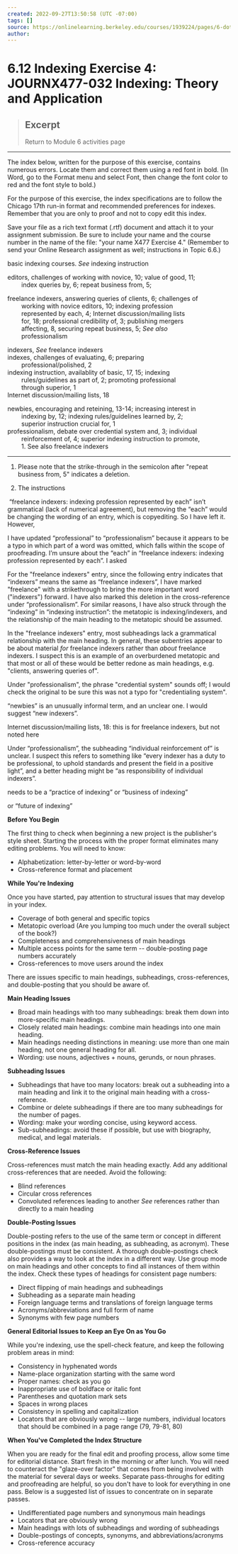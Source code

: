 ```yaml
---
created: 2022-09-27T13:50:58 (UTC -07:00)
tags: []
source: https://onlinelearning.berkeley.edu/courses/1939224/pages/6-dot-12-indexing-exercise-4
author: 
---
```


# 6.12 Indexing Exercise 4: JOURNX477-032 Indexing: Theory and Application

> ## Excerpt
> Return to Module 6 activities page

---
The index below, written for the purpose of this exercise, contains numerous errors. Locate them and correct them using a red font in bold. (In Word, go to the Format menu and select Font, then change the font color to red and the font style to bold.)

For the purpose of this exercise, the index specifications are to follow the Chicago 17th run-in format and recommended preferences for indexes. Remember that you are only to proof and not to copy edit this index.

Save your file as a rich text format (.rtf) document and attach it to your assignment submission. Be sure to include your name and the course number in the name of the file: "your name X477 Exercise 4." (Remember to send your Online Research assignment as well; instructions in Topic 6.6.)

basic indexing courses. _See_ indexing instruction  
  
editors, challenges of working with novice, 10; value of good, 11;  
        index queries by, 6; repeat business from, 5;  
  
freelance indexers, answering queries of clients, 6; challenges of  
        working with novice editors, 10; indexing profession  
        represented by each, 4; Internet discussion/mailing lists  
        for, 18; professional credibility of, 3; publishing mergers  
        affecting, 8, securing repeat business, 5; _See also_  
        professionalism  
  
indexers, _See_ freelance indexers  
indexes, challenges of evaluating, 6; preparing  
        professional/polished, 2  
indexing instruction, availablity of basic, 17, 15; indexing  
        rules/guidelines as part of, 2; promoting professional  
        through superior, 1  
Internet discussion/mailing lists, 18  
  
newbies, encouraging and reteining, 13-14; increasing interest in  
        indexing by, 12; indexing rules/guidelines learned by, 2;  
        superior instruction crucial for, 1  
professionalism, debate over credential system and, 3; individual  
        reinforcement of, 4; superior indexing instruction to promote,  
        1. See also freelance indexers

--------
1) Please note that the strike-through in the semicolon after "repeat business from, 5" indicates a deletion. 

2) The instructions 



 “freelance indexers: indexing profession represented by each” isn’t grammatical (lack of numerical agreement), but removing the “each” would be changing the wording of an entry, which is copyediting. So I have left it. However,

I have updated “professional” to “professionalism” because it appears to be a typo in which part of a word was omitted, which falls within the scope of proofreading. I’m unsure about the “each” in “freelance indexers: indexing profession represented by each”. I asked

For the "freelance indexers" entry, since the following entry indicates that “indexers” means the same as “freelance indexers”, I have marked "freelance" with a strikethrough to bring the more important word ("indexers") forward. I have also marked this deletion in the cross-reference under “professionalism”. For similar reasons, I have also struck through the “indexing” in “indexing instruction”: the metatopic is indexing/indexers, and the relationship of the main heading to the metatopic should be assumed.

In the "freelance indexers" entry, most subheadings lack a grammatical relationship with the main heading. In general, these subentries appear to be about material *for* freelance indexers rather than *about* freelance indexers. I suspect this is an example of an overburdened metatopic and that most or all of these would be better redone as main headings, e.g. "clients, answering queries of".

Under "professionalism", the phrase "credential system" sounds off; I would check the original to be sure this was not a typo for "credentialing system".

“newbies” is an unusually informal term, and an unclear one. I would suggest “new indexers”.



Internet discussion/mailing lists, 18: this is for freelance indexers, but not noted here

Under “professionalism”, the subheading “individual reinforcement of” is unclear. I suspect this refers to something like “every indexer has a duty to be professional, to uphold standards and present the field in a positive light”, and a better heading might be “as responsibility of individual indexers”.

needs to be a “practice of indexing” or “business of indexing”

or “future of indexing”

**Before You Begin**

The first thing to check when beginning a new project is the publisher's style sheet. Starting the process with the proper format eliminates many editing problems. You will need to know:

-   Alphabetization: letter-by-letter or word-by-word
-   Cross-reference format and placement

**While You're Indexing**

Once you have started, pay attention to structural issues that may develop in your index.

-   Coverage of both general and specific topics
-   Metatopic overload (Are you lumping too much under the overall subject of the book?)
-   Completeness and comprehensiveness of main headings
-   Multiple access points for the same term -- double-posting page numbers accurately
-   Cross-references to move users around the index

There are issues specific to main headings, subheadings, cross-references, and double-posting that you should be aware of.

**Main Heading Issues**

-   Broad main headings with too many subheadings: break them down into more-specific main headings.
-   Closely related main headings: combine main headings into one main heading.
-   Main headings needing distinctions in meaning: use more than one main heading, not one general heading for all.
-   Wording: use nouns, adjectives + nouns, gerunds, or noun phrases.

**Subheading Issues**

-   Subheadings that have too many locators: break out a subheading into a main heading and link it to the original main heading with a cross-reference.
-   Combine or delete subheadings if there are too many subheadings for the number of pages.
-   Wording: make your wording concise, using keyword access.
-   Sub-subheadings: avoid these if possible, but use with biography, medical, and legal materials.

**Cross-Reference Issues**

Cross-references must match the main heading exactly. Add any additional cross-references that are needed. Avoid the following:

-   Blind references
-   Circular cross references
-   Convoluted references leading to another _See_ references rather than directly to a main heading

**Double-Posting Issues**

Double-posting refers to the use of the same term or concept in different positions in the index (as main heading, as subheading, as acronym). These double-postings must be consistent. A thorough double-postings check also provides a way to look at the index in a different way. Use group mode on main headings and other concepts to find all instances of them within the index. Check these types of headings for consistent page numbers:

-   Direct flipping of main headings and subheadings
-   Subheading as a separate main heading
-   Foreign language terms and translations of foreign language terms
-   Acronyms/abbreviations and full form of name
-   Synonyms with few page numbers

**General Editorial Issues to Keep an Eye On as You Go**

While you're indexing, use the spell-check feature, and keep the following problem areas in mind:

-   Consistency in hyphenated words
-   Name-place organization starting with the same word
-   Proper names: check as you go
-   Inappropriate use of boldface or italic font
-   Parentheses and quotation mark sets
-   Spaces in wrong places
-   Consistency in spelling and capitalization
-   Locators that are obviously wrong -- large numbers, individual locators that should be combined in a page range (79, 79-81, 80)

**When You've Completed the Index Structure**

When you are ready for the final edit and proofing process, allow some time for editorial distance. Start fresh in the morning or after lunch. You will need to counteract the "glaze-over factor" that comes from being involved with the material for several days or weeks. Separate pass-throughs for editing and proofreading are helpful, so you don't have to look for everything in one pass. Below is a suggested list of issues to concentrate on in separate passes.

-   Undifferentiated page numbers and synonymous main headings
-   Locators that are obviously wrong
-   Main headings with lots of subheadings and wording of subheadings
-   Double-postings of concepts, synonyms, and abbreviations/acronyms
-   Cross-reference accuracy